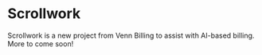 # Scrollwork

Scrollwork is a new project from Venn Billing to assist with AI-based billing. More to come soon!
